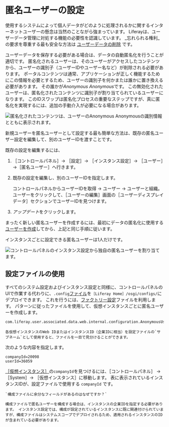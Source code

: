 # 匿名ユーザーの設定

使用するシステムによって個人データがどのように処理されるかに関するインターネットユーザーの懸念は当然のことながら強まっています。 Liferayは、ユーザーデータ管理に対処する機能の必要性を認識しています。 _忘れられる権利_の要求を尊重する最も安全な方法は [ユーザーデータの削除](./sanitizing-user-data.md#the-personal-data-erasure-screen) です。

ユーザーデータを保存する必要がある場合は、データの自動匿名化を行うことが 適切です。 匿名化されるユーザーは、そのユーザーがアクセスしたコンテンツから、ユーザーの識別子（ユーザーIDやユーザー名など）が削除される必要があります。 ポータルコンテンツは通常、アプリケーションが正しく機能するためにこの情報を必要とするため、ユーザーの識別子を何かまたは誰かに置き換える必要があります。 その誰かが*Anonymous Anonymous*です。 この無効化されたユーザーは、匿名化されたコンテンツに識別子が割り当てられているユーザーになります。 このIDスワップは匿名化プロセスの重要なステップですが、真に匿名化を実現するには、追加の手動介入が必要になる場合があります。

![匿名化されたコンテンツは、ユーザーのAnonymous Anonymousの識別情報とともに表示されます。](./configuring-the-anonymous-user/images/01.png)

新規ユーザーを匿名ユーザーとして設定する最も簡単な方法は、既存の匿名ユーザー設定を編集して、別のユーザーIDを渡すことです。

既存の設定を編集するには、

1. ［コントロールパネル］&rarr; ［設定］&rarr; ［インスタンス設定］&rarr; ［ユーザー］&rarr;［匿名ユーザー］へ行きます。

1. 既存の設定を編集し、別のユーザーIDを指定します。

   コントロールパネルからユーザーIDを取得 &rarr; ユーザー &rarr; ユーザーと組織。 ユーザーをクリックして、［ユーザーの編集］画面の［ユーザーディスプレイデータ］セクションでユーザーIDを見つけます。

1. *アップデート*をクリックします。

まったく新しい匿名ユーザーを作成するには、最初にデータの匿名化に使用する[ユーザーを作成](../users/adding-and-managing-users.md)してから、上記と同じ手順に従います。

インスタンスごとに設定できる匿名ユーザーは1人だけです。

![コントロールパネルのインスタンス設定から独自の匿名ユーザーを割り当てます。](./configuring-the-anonymous-user/images/02.png)

## 設定ファイルの使用

すべてのシステム設定およびインスタンス設定と同様に、コントロールパネルのUIで作業する代わりに、`.config`[ファイル](../../system-administration/configuring-liferay/configuration-files-and-factories/using-configuration-files.md)を`［Liferay Home］/osgi/configs/`にデプロイできます。 これを行うには、[ファクトリー設定](../../system-administration/configuring-liferay/configuration-files-and-factories/using-factory-configuration.md)ファイルを利用します。 パターンに従ったファイルを使用して、仮想インスタンスごとに匿名ユーザーを作成します。

```bash
com.liferay.user.associated.data.web.internal.configuration.AnonymousUserConfiguration.scoped-[uniqueId].config
```

```{tip}
各仮想インスタンスのWeb IDまたはインスタンスID（企業IDに相当）を設定ファイルの`サブネーム`として使用すると、ファイルを一目で見分けることができます。
```

次のような内容を指定します。

```properties
companyId=20098
userId=36059
```

[［仮想インスタンス］](../../system-administration/configuring-liferay/virtual-instances.md)の`companyId`を見つけるには、［コントロールパネル］ &rarr; ［System］&rarr; ［仮想インスタンス］に移動します。 表に表示されているインスタンスIDが、設定ファイルで使用する `companyId` です。

```{note}
`構成ファイルに余分なフィールドがあるのはなぜですか？`

構成ファイルで匿名ユーザーを構成する場合は、インスタンスの企業IDを指定する必要があります。 インスタンス設定では、構成が設定されているインスタンスに既に関連付けられていますが、構成ファイルはシステムスコープでデプロイされるため、適用されるインスタンスのIDが含まれている必要があります。
```

